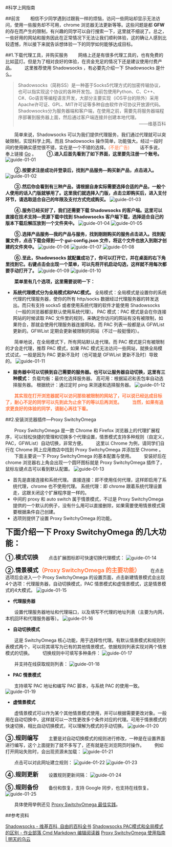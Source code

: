 #科学上网指南

##前言
&emsp;&emsp;相信不少同学遇到过跟我一样的烦恼，访问一些网站却显示无法访问，使用一些服务却不可用，chrome 浏览器无法更新等等。这些问题是都 **GFW** 的存在而产生的限制，有兴趣的同学可以自行搜索一下，这里就不细说了。总之，一些好用的网站和服务因此在正常情况下无法让我们顺利体验，这的确让人感到比较遗憾，所以接下来就告诉想体验一下的同学如何能够达成目标。

##1.下载代理工具，并购买服务
&emsp;&emsp;网络上还是有很多代理工具的，也有免费的比如蓝灯。但是为了相对良好的体验，在资金充足的情况下还是建议使用付费产品。
&emsp;&emsp;这里推荐使用 Shadowsocks ，有必要先介绍一下 Shadowsocks 是什么。

>Shadowsocks（简称SS）是一种基于Socks5代理方式的加密传输协议，也可以指实现这个协议的各种开发包。当前包使用Python、C、C++、C#、Go语言等编程语言开发，大部分主要实现（iOS平台的除外）采用Apache许可证、GPL、MIT许可证等多种自由软件许可协议开放源代码。Shadowsocks分为服务器端和客户端，在使用之前，需要先将服务器端程序部署到服务器上面，然后通过客户端连接并创建本地代理。
&emsp;&emsp;&emsp;&emsp;&emsp;&emsp;&emsp;&emsp;&emsp;&emsp;&emsp;&emsp;&emsp;&emsp;&emsp;&emsp;&emsp;&emsp;&emsp;&emsp;&emsp;&emsp;&emsp;&emsp;&emsp;&emsp;&emsp;——维基百科

&emsp;&emsp;简单来说，Shadowsocks 可以为我们提供代理服务，我们通过代理就可以突破限制，实现科学上网。而且 Shadowsocks 操作简单，功能强大。经过一段时间的使用确实感觉很不错，实在是一个不错的选择。<font color="#FF7A45">(不是广告)</font>
&emsp;&emsp;话不多说，奉上链接 [Go](https://portal.shadowsocks.ch/aff.php?aff=25277) 。
&emsp;&emsp;**①.进入后首先看到了如下界面，这里要先注册一个账号。**
![guide-01-01](../images/guide-images/01/guide-01-01.png)

&emsp;&emsp;**②.按要求注册成功并登录后，找到产品服务—购买新产品，点击进入。**
![guide-01-02](../images/guide-images/01/guide-01-02.png)

&emsp;&emsp;**③.然后你会看到有三种产品，请根据自身实际需要选择合适的产品，一般个人使用的话入门版就够用了。这里我们就选择入门版，点击立即购买后，进入支付环节，请选取适合自己的年限及支付方式完成购买。**
![guide-01-03](../images/guide-images/01/guide-01-03.png)

&emsp;&emsp;**④.服务已经买好了，我们还需要下载 Shadowsocks 的客户端。这里可以直接在技术支持—资源下载中找到 Shadowsocks 客户端下载，选择适合自己的版本下载后解压放到一个文件夹中。**
![guide-01-04](../images/guide-images/01/guide-01-04.png)
![guide-01-05](../images/guide-images/01/guide-01-05.png)

&emsp;&emsp;**⑤.选择产品服务—我的产品与服务，找到刚刚购买的服务点击进入。找到配置文件，点击下载会得到一个 gui-config.json 文件，将这个文件也放入到刚才创建的文件夹中。**
![guide-01-06](../images/guide-images/01/guide-01-06.png)
![guide-01-07](../images/guide-images/01/guide-01-07.png)
![guide-01-08](../images/guide-images/01/guide-01-08.png)

&emsp;&emsp;**⑥.至此，Shadowsocks 就配置成功了，你可以打开它，并在桌面的右下角里找到它。右键点击会出现一个菜单，可以先将开机启动勾选，这样就不用每次都要手动打开了。**
![guide-01-09](../images/guide-images/01/guide-01-09.png)
![guide-01-10](../images/guide-images/01/guide-01-10.png)

&emsp;&emsp;**菜单里有几个选项，这里需要说明一下：**
* **系统代理模式分为全局模式和PAC模式。**
全局模式：全局模式是设置你的系统代理的代理服务器，使你的所有 http/socks 数据经过代理服务器的转发送出。而只有支持 socks5 或者使用系统代理的软件才能使用 Shadowsocks（一般的浏览器都是默认使用系统代理）。
PAC 模式：PAC 模式是会在你连接网站的时候读取 PAC 文件里的规则，来确定你访问的网站有没有被限制，如果符合，那就会使用代理服务器连接网站，而 PAC 列表一般都是从 GFWList 更新的。GFWList 定期会更新被限制的网站（不过一般挺慢的）。

&emsp;&emsp;简单地说，在全局模式下，所有网站默认走代理。而 PAC 模式是只有被限制的才会走代理，推荐 PAC 模式，如果 PAC 模式无法访问一些网站，就换全局模式试试，一般是因为 PAC 更新不及时（也可能是 GFWList 更新不及时）导致的。
![guide-01-11](../images/guide-images/01/guide-01-11.png)

* **服务器中可以切换到自己需要的服务器。也可以让服务器自动切换，这里有三种模式：**
负载均衡：最优化选择服务器。
高可用：根据延迟和丢包率自动选择服务器。
根据统计：通过定时 ping 来测速和选择服务器。
![guide-01-12](../images/guide-images/01/guide-01-12.png)

&emsp;&emsp;**<font color="#FF7A45">其实现在打开浏览器就可以访问那些被限制的网站了，可以说已经达成目标了，耐心不足的同学可以先到此为止余下的等以后再浏览。</font>**
&emsp;&emsp;**<font color="#FF7A45">当然，如果有追求更良好的体验的同学，请耐心再往下看。</font>**

##2.安装浏览器插件—Proxy SwitchyOmega

&emsp;&emsp;Proxy SwitchyOmega 是一款 Chrome 和 Firefox 浏览器上的代理扩展程序，可以轻松快捷的管理和切换多个代理设置，情景模式支持多种规则（自定义，PAC，GFWList）自动切换，非常方便。
&emsp;&emsp;这里以 Chrome 为例，请同学们自行在 Chrome 网上应用商店中找到 Proxy SwitchyOmega 并添加至 Chrome 。
&emsp;&emsp;下面主要说一下 Proxy SwitchyOmega 的基本配置与使用。
&emsp;&emsp;安装好后在 chrome 浏览器右上角会出现一个圆环图标就是 Proxy SwitchyOmega 插件了，鼠标左键点击可以看到默认配置。
![guide-01-13](../images/guide-images/01/guide-01-13.png)

* 首先是直接连接和系统代理。
直接连接：即不使用任何代理，这样即启用了系统代理，chrome 也不使用代理。
系统代理：即 chrome 跟着系统代理设置走，这跟关闭这个扩展程序是一样的。
* 中间的 proxy 和 auto switch 属于情景模式，不过是 Proxy SwitchyOmega 提供的一个默认的例子，没有什么用可以直接删除，如果需要使用情景模式需要根据条件自己创建。
* 选项则提供了设置 Proxy SwitchyOmega 的功能。

**<font size=5>下面介绍一下 Proxy SwitchyOmega 的几大功能：</font>**

**<font size=4>①.模式切换</font>**
&emsp;&emsp;点击扩展图标即可快速切换代理模式：
![guide-01-14](../images/guide-images/01/guide-01-14.png)

**<font size=4>②.情景模式<font color="#FF7A45">（Proxy SwitchyOmega 的主要功能）</font></font>**
&emsp;&emsp;在点击选项后会进入一个 Proxy SwitchyOmega 的设置页面，点击新建情景模式会出现4个选项：代理服务器，自动切换模式，PAC 情景模式和虚情景模式，这是情景模式的4大模式。
![guide-01-15](../images/guide-images/01/guide-01-15.png)

* **代理服务器**

&emsp;&emsp;设置代理服务器地址和代理端口，以及填写不代理的地址列表（主要为内网，本机回环和代理服务器等）。
![guide-01-16](../images/guide-images/01/guide-01-16.png)

* **自动切换模式**

&emsp;&emsp;这是 SwitchyOmega 核心功能，用于选择性代理。有默认情景模式和规则列表模式两个，可以将其填写为已有的其他情景模式，依据规则列表实现对两个情景模式的切换。
&emsp;&emsp;切换规则中可填写多种条件：
![guide-01-17](../images/guide-images/01/guide-01-17.png)

&emsp;&emsp;并支持在线获取规则列表：
![guide-01-18](../images/guide-images/01/guide-01-18.png)

* **PAC 情景模式**

&emsp;&emsp;支持填写 PAC 地址和编写 PAC 脚本，与系统 PAC 的使用一致。
![guide-01-19](../images/guide-images/01/guide-01-19.png)

* **虚情景模式**

&emsp;&emsp;虚情景模式可以作为某个其他情景模式使用，并可以根据需要更改对象。一般用在自动切换中，这样就可以一次性更改多个条件对应的代理。可用于情景模式的快速切换，相比自动切换模式，可以理解为模式的手动切换。
![guide-01-20](../images/guide-images/01/guide-01-20.png)

**<font size=4>③.规则编写</font>**
&emsp;&emsp;主要是对自动切换模式的规则进行修改，一种是在设置界面进行编写，这个上面提到了就不多写了，还有就是在浏览网页时操作。
&emsp;&emsp;例如打开网站失败时，会出现资源未加载：
![guide-01-21](../images/guide-images/01/guide-01-21.png)

&emsp;&emsp;点击可以对此网址建立规则：
![guide-01-22](../images/guide-images/01/guide-01-22.png)
![guide-01-23](../images/guide-images/01/guide-01-23.png)

**<font size=4>④.规则更新</font>**
&emsp;&emsp;设置规则更新间隔：
![guide-01-24](../images/guide-images/01/guide-01-24.png)

**<font size=4>⑤.规则备份</font>**
&emsp;&emsp;备份和恢复，支持 Google 同步，也支持在线恢复。
![guide-01-25](../images/guide-images/01/guide-01-25.png)

&emsp;&emsp;具体使用举例还见 [Proxy SwitchyOmega 最佳实践](https://tmr.js.org/p/975f8776/)。

##参考资料

[Shadowsocks - 维基百科, 自由的百科全书](https://zh.wikipedia.org/wiki/Shadowsocks)
[Shadowsocks PAC模式和全局模式的区别 - 作业部落 Cmd Markdown 编辑阅读器](https://www.zybuluo.com/gongzhen/note/472805)
[Proxy SwitchyOmega 使用指南 | 明天的乌云](https://tmr.js.org/p/73acc153/)
